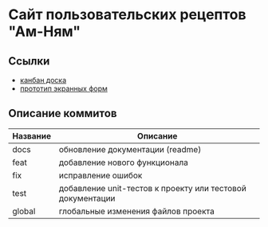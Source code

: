 # Сайт пользовательских рецептов "Ам-Ням"
## Ссылки
- [канбан доска](https://miro.com/app/board/uXjVI0MyWY4=/?share_link_id=178683502333)
- [прототип экранных форм](https://www.figma.com/proto/eHObCO6Nn7NQxlqmlyzamr/Untitled?node-id=0-1&t=OjPpMaU99UXuK3uS-1)

## Описание коммитов  
| Название | Описание                                                             |  
| -------- | -------------------------------------------------------------------- |  
| docs     | обновление документации (readme)                                     |  
| feat     | добавление нового функционала                                        |  
| fix      | исправление ошибок                                                   |  
| test     | добавление unit-тестов к проекту или тестовой документации           |
| global   | глобальные изменения файлов проекта                                  |
   
